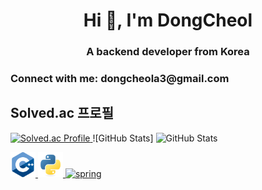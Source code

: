 
<h1 align="center">Hi 👋, I'm DongCheol</h1>
<h3 align="center">A backend developer from Korea</h3>

<h3 align="left">Connect with me: dongcheola3@gmail.com</h3>
<p align="left">
</p>


## Solved.ac 프로필
<a href="https://solved.ac/simon0630" target="_blank">
  <img src="http://mazassumnida.wtf/api/generate_badge?boj=simon0630" alt="Solved.ac Profile"/>
</a>
![GitHub Stats]
<img src="https://github-readme-stats.vercel.app/api?username=SimonCreater&show_icons=true&theme=radical" alt="GitHub Stats"/>

<p align="left"> <a href="https://www.w3schools.com/cpp/" target="_blank" rel="noreferrer"> <img src="https://raw.githubusercontent.com/devicons/devicon/master/icons/cplusplus/cplusplus-original.svg" alt="cplusplus" width="40" height="40"/> </a> <a href="https://www.python.org" target="_blank" rel="noreferrer"> <img src="https://raw.githubusercontent.com/devicons/devicon/master/icons/python/python-original.svg" alt="python" width="40" height="40"/> </a> <a href="https://spring.io/" target="_blank" rel="noreferrer"> <img src="https://www.vectorlogo.zone/logos/springio/springio-icon.svg" alt="spring" width="40" height="40"/> </a> </p>


